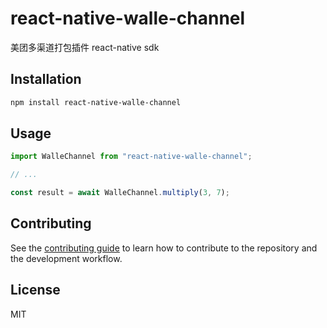 # react-native-walle-channel

美团多渠道打包插件 react-native sdk

## Installation

```sh
npm install react-native-walle-channel
```

## Usage

```js
import WalleChannel from "react-native-walle-channel";

// ...

const result = await WalleChannel.multiply(3, 7);
```

## Contributing

See the [contributing guide](CONTRIBUTING.md) to learn how to contribute to the repository and the development workflow.

## License

MIT
